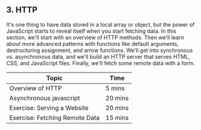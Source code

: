 ## 3. HTTP

It's one thing to have data stored in a local array or object, but the power of JavaScript starts to reveal itself when you start fetching data. In this section, we'll start with an overview of HTTP methods. Then we'll learn about more advanced patterns with functions like default arguments, destructuring assignment, and arrow functions. We'll get into synchronous vs. asynchronous data, and we'll build an HTTP server that serves HTML, CSS, and JavaScript files. Finally, we'll fetch some remote data with a form.

| Topic                          | Time    |
| ------------------------------ | ------- |
| Overview of HTTP               | 5 mins  |
| Asynchronous javascript        | 20 mins |
| Exercise: Serving a Website    | 20 mins |
| Exercise: Fetching Remote Data | 15 mins |
